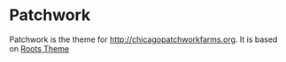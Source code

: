 Patchwork
=========

Patchwork is the theme for http://chicagopatchworkfarms.org. It is based on
[Roots Theme](http://www.rootstheme.com/)
